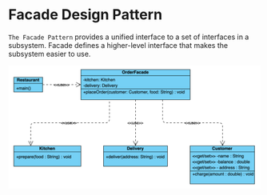 # Facade Design Pattern

`The Facade Pattern` provides a unified interface to a set of interfaces in a subsystem. Facade defines a higher-level interface that makes the subsystem easier to use.

![UML](../../../../resources/images/facade_pattern.png)
